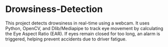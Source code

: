 # Drowsiness-Detection
This project detects drowsiness in real-time using a webcam. It uses Python, OpenCV, and Dlib/Mediapipe to track eye movement by calculating the Eye Aspect Ratio (EAR). If eyes remain closed for too long, an alarm is triggered, helping prevent accidents due to driver fatigue.          
